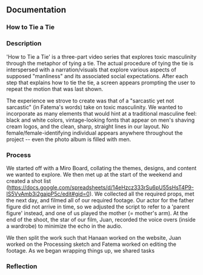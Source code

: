 ## Documentation

### How to Tie a Tie

### Description
'How to Tie a Tie' is a three-part video series that explores toxic masculinity through the metaphor of tying a tie. The actual procedure of tying the tie is interspersed with a narration/visuals that explore various aspects of supposed "manliness" and its associated social expectations. After each step that explains how to tie the tie, a screen appears prompting the user to repeat the motion that was last shown. 

The experience we strove to create was that of a "sarcastic yet not sarcastic" (in Fatema's words) take on toxic masculinity. We wanted to incorporate as many elements that would hint at a traditional masculine feel: black and white colors, vintage-looking fonts that appear on men's shaving cream logos, and the clean, sharp, straight lines in our layout. No female/female-identifying individual appears anywhere throughout the project -- even the photo album is filled with men.

### Process
We started off with a Miro Board, collating the themes, designs, and content we wanted to explore. We then met up at the start of the weekend and created a shot list (https://docs.google.com/spreadsheets/d/14eHzcz333rSu6pU55sHsT4P9-IS5VvAmb3i2gaipP5c/edit#gid=0). We collected all the required props, met the next day, and filmed all of our required footage. Our  actor for the father figure did not arrive in time, so we adjusted the script to refer to a 'parent figure' instead, and one of us played the mother (= mother's arm). At the end of the shoot, the star of our film, Juan, recorded the voice overs (inside a wardrobe) to minimize the echo in the audio. 

We then split the work such that Hanaan worked on the website, Juan worked on the Processing sketch and Fatema worked on editing the footage. As we began wrapping things up, we shared tasks 

### Reflection
